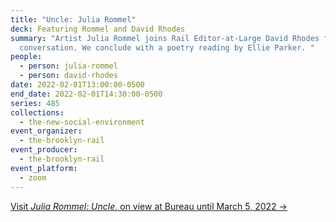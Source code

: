 ```yaml
---
title: "Uncle: Julia Rommel"
deck: Featuring Rommel and David Rhodes
summary: "Artist Julia Rommel joins Rail Editor-at-Large David Rhodes for a
  conversation. We conclude with a poetry reading by Ellie Parker. "
people:
  - person: julia-rommel
  - person: david-rhodes
date: 2022-02-01T13:00:00-0500
end_date: 2022-02-01T14:30:00-0500
series: 485
collections:
  - the-new-social-environment
event_organizer:
  - the-brooklyn-rail
event_producer:
  - the-brooklyn-rail
event_platform:
  - zoom
---
```

[Visit *Julia Rommel: Uncle*, on view at Bureau until March 5, 2022 →](https://bureau-inc.com/exhibitions/julia-rommel-uncle)